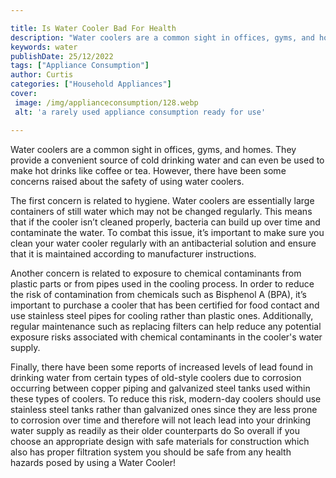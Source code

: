 ```yaml
---

title: Is Water Cooler Bad For Health
description: "Water coolers are a common sight in offices, gyms, and homes. They provide a convenient source of cold drinking water and can even...get the full scoop"
keywords: water
publishDate: 25/12/2022
tags: ["Appliance Consumption"]
author: Curtis
categories: ["Household Appliances"]
cover: 
 image: /img/applianceconsumption/128.webp
 alt: 'a rarely used appliance consumption ready for use'

---
```


Water coolers are a common sight in offices, gyms, and homes. They provide a convenient source of cold drinking water and can even be used to make hot drinks like coffee or tea. However, there have been some concerns raised about the safety of using water coolers.

The first concern is related to hygiene. Water coolers are essentially large containers of still water which may not be changed regularly. This means that if the cooler isn’t cleaned properly, bacteria can build up over time and contaminate the water. To combat this issue, it’s important to make sure you clean your water cooler regularly with an antibacterial solution and ensure that it is maintained according to manufacturer instructions.

Another concern is related to exposure to chemical contaminants from plastic parts or from pipes used in the cooling process. In order to reduce the risk of contamination from chemicals such as Bisphenol A (BPA), it’s important to purchase a cooler that has been certified for food contact and use stainless steel pipes for cooling rather than plastic ones. Additionally, regular maintenance such as replacing filters can help reduce any potential exposure risks associated with chemical contaminants in the cooler's water supply. 

Finally, there have been some reports of increased levels of lead found in drinking water from certain types of old-style coolers due to corrosion occurring between copper piping and galvanized steel tanks used within these types of coolers. To reduce this risk, modern-day coolers should use stainless steel tanks rather than galvanized ones since they are less prone to corrosion over time and therefore will not leach lead into your drinking water supply as readily as their older counterparts do So overall if you choose an appropriate design with safe materials for construction which also has proper filtration system you should be safe from any health hazards posed by using a Water Cooler!
